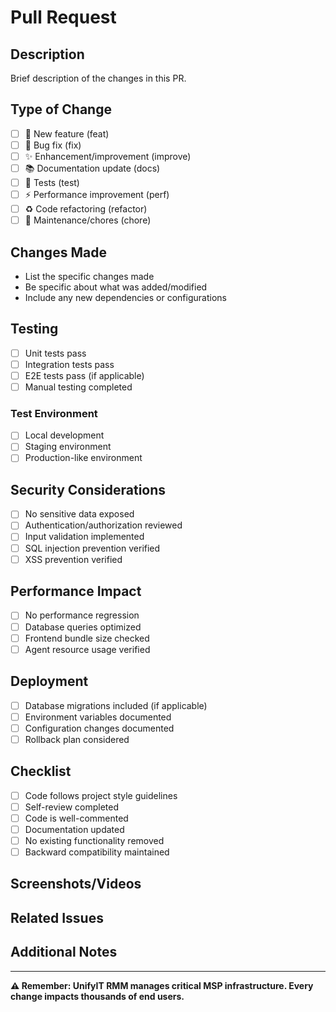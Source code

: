 # Pull Request

## Description
Brief description of the changes in this PR.

## Type of Change
- [ ] 🚀 New feature (feat)
- [ ] 🐛 Bug fix (fix)
- [ ] ✨ Enhancement/improvement (improve)
- [ ] 📚 Documentation update (docs)
- [ ] 🧪 Tests (test)
- [ ] ⚡ Performance improvement (perf)
- [ ] ♻️ Code refactoring (refactor)
- [ ] 🔧 Maintenance/chores (chore)

## Changes Made
- List the specific changes made
- Be specific about what was added/modified
- Include any new dependencies or configurations

## Testing
- [ ] Unit tests pass
- [ ] Integration tests pass
- [ ] E2E tests pass (if applicable)
- [ ] Manual testing completed

### Test Environment
- [ ] Local development
- [ ] Staging environment
- [ ] Production-like environment

## Security Considerations
- [ ] No sensitive data exposed
- [ ] Authentication/authorization reviewed
- [ ] Input validation implemented
- [ ] SQL injection prevention verified
- [ ] XSS prevention verified

## Performance Impact
- [ ] No performance regression
- [ ] Database queries optimized
- [ ] Frontend bundle size checked
- [ ] Agent resource usage verified

## Deployment
- [ ] Database migrations included (if applicable)
- [ ] Environment variables documented
- [ ] Configuration changes documented
- [ ] Rollback plan considered

## Checklist
- [ ] Code follows project style guidelines
- [ ] Self-review completed
- [ ] Code is well-commented
- [ ] Documentation updated
- [ ] No existing functionality removed
- [ ] Backward compatibility maintained

## Screenshots/Videos
<!-- If applicable, add screenshots or videos of the changes -->

## Related Issues
<!-- Link to related issues using "Fixes #123" or "Refs #456" -->

## Additional Notes
<!-- Any additional information or context -->

---

**⚠️ Remember: UnifyIT RMM manages critical MSP infrastructure. Every change impacts thousands of end users.**